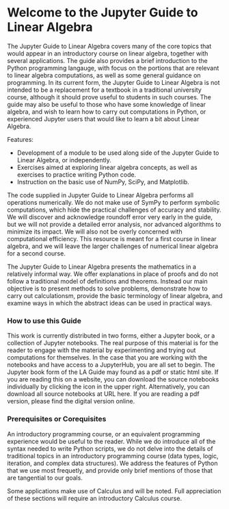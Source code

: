 Welcome to the Jupyter Guide to Linear Algebra
============================


The Jupyter Guide to Linear Algebra covers many of the core topics that would appear in an introductory course on linear algebra, together with several applications.  The guide also provides a brief introduction to the Python programming langauge, with focus on the portions that are relevant to linear algebra computations, as well as some general guidance on programming.  In its current form, the Jupyter Guide to Linear Algebra is not intended to be a replacement for a textbook in a traditional university course, although it should prove useful to students in such courses.  The guide may also be useful to those who have some knowledge of linear algebra, and wish to learn how to carry out computations in Python, or experienced Jupyter users that would like to learn a bit about Linear Algebra.

Features:

- Development of a module to be used along side of the Jupyter Guide to Linear Algebra, or independently.
- Exercises aimed at exploring linear algebra concepts, as well as exercises to practice writing Python code.
- Instruction on the basic use of NumPy, SciPy, and Matplotlib.

The code supplied in Jupyter Guide to Linear Algebra performs all operations numerically.  We do not make use of SymPy to perform symbolic computations, which hide the practical challenges of accuracy and stability.  We will discover and acknowledge roundoff error very early in the guide, but we will not provide a detailed error analysis, nor advanced algorithms to minimize its impact.  We will also not be overly concerned with computational efficiency.  This resource is meant for a first course in linear algebra, and we will leave the larger challenges of numerical linear algebra for a second course.   

The Jupyter Guide to Linear Algebra presents the mathematics in a relatively informal way.  We offer explanations in place of proofs and do not follow a traditional model of definitions and theorems.  Instead our main objective is to present methods to solve problems, demonstrate how to carry out calculationsm, provide the basic terminology of linear algebra, and examine ways in which the abstract ideas can be used in practical ways.

### How to use this Guide

This work is currently distributed in two forms, either a Jupyter book, or a collection of Jupyter notebooks.  The real purpose of this material is for the reader to engage with the material by experimenting and trying out computations for themselves.  In the case that you are working with the notebooks and have access to a JupyterHub, you are all set to begin.  The Jupyter book form of the LA Guide may found as a pdf or static html site.  If you are reading this on a website, you can download the source notebooks individually by clicking the icon in the upper right.  Alternatively, you can download all source notebooks at URL here.  If you are reading a pdf version, please find the digital version online.  

### Prerequisites or Corequisites

An introductory programming course, or an equivalent programming experience would be useful to the reader.  While we do introduce all of the syntax needed to write Python scripts, we do not delve into the details of traditional topics in an introductory programming course (data types, logic, iteration, and complex data structures).  We address the features of Python that we use most frequetly, and provide only brief mentions of those that are tangential to our goals.

Some applications make use of Calculus and will be noted.  Full appreciation of these sections will require an introductory Calculus course.